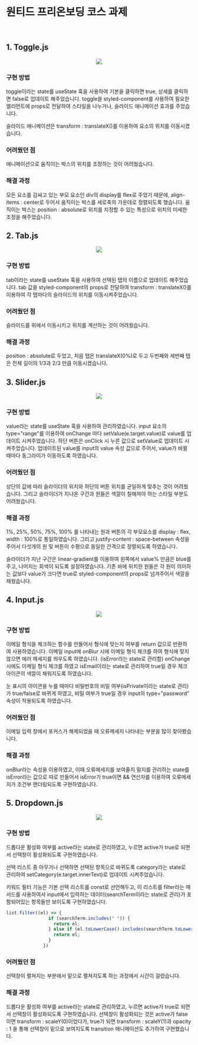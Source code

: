 # 원티드 프리온보딩 코스 과제
<br/>

## 1. Toggle.js
<p align="center"><img src="https://user-images.githubusercontent.com/94282246/164976529-7a3bd04d-63bd-4259-832c-ab1bc80afff9.gif"></p>

### 구현 방법
toggle이라는 state를 useState 훅을 사용하여 기본을 클릭하면 true, 상세를 클릭하면 false로 업데이트 해주었습니다.
toggle을 styled-component를 사용하여 필요한 엘리먼트에 props로 전달하여 스타일을 나누거나, 슬라이드 애니메이션 효과를 주었습니다.

슬라이드 애니메이션은 transform : translateX()를 이용하여 요소의 위치를 이동시켰습니다.


### 어려웠던 점
애니메이션으로 움직이는 박스의 위치를 조정하는 것이 어려웠습니다.

### 해결 과정
모든 요소를 감싸고 있는 부모 요소인 div의 display를 flex로 주었기 때문에, align-items : center로 두어서 움직이는 박스를 세로축의 가운데로 정렬되도록 했습니다.
움직이는 박스는 position : absolute로 위치를 지정할 수 있는 특성으로 위치의 미세한 조정을 해주었습니다.


## 2. Tab.js
<p align="center"><img src="https://user-images.githubusercontent.com/94282246/164976724-889e7373-5f96-446b-b085-d10014d042a8.gif"></p>

### 구현 방법
tab이라는 state를 useState 훅을 사용하여 선택된 탭의 이름으로 업데이트 해주었습니다.
tab 값을 styled-component의 props로 전달하여 transform : translateX()를 이용하여 각 탭마다의 슬라이드의 위치를 이동시켜주었습니다.

### 어려웠던 점
슬라이드를 위에서 이동시키고 위치를 계산하는 것이 어려웠습니다.

### 해결 과정
position : absolute로 두었고, 처음 탭은 translateX(0%)로 두고 두번째와 세번째 탭은 전체 길이의 1/3과 2/3 만큼 이동시켰습니다.


## 3. Slider.js
<p align="center"><img src="https://user-images.githubusercontent.com/94282246/164977552-314f1cf0-9def-45a0-8d3f-261c53f1f727.gif"></p>

### 구현 방법
value라는 state를 useState 훅을 사용하여 관리하였습니다.
input 요소의 type="range"를 이용하여 onChange 마다 setValue(e.target.value)로 value를 업데이트 시켜주었습니다.
하단 버튼은 onClick 시 누른 값으로 setValue로 업데이트 시켜주었습니다.
업데이트된 value를 input의 value 속성 값으로 주어서, value가 바뀔 때마다 동그라미가 이동하도록 하였습니다.


### 어려웠던 점
상단의 값에 따라 슬라이더의 위치와 하단의 버튼 위치를 균일하게 맞추는 것이 어려웠습니다.
그리고 슬라이더가 지나온 구간과 원들은 색깔이 칠해져야 하는 스타일 부분도 어려웠습니다.

### 해결 과정
1%, 25%, 50%, 75%, 100% 를 나타내는 원과 버튼의 각 부모요소를 display : flex, width : 100%로 통일하였습니다.
그리고 justify-content : space-between 속성을 주어서 다섯개의 원 및 버튼이 수평으로 동일한 간격으로 정렬되도록 하였습니다.

슬라이더가 지난 구간은 linear-gradient를 이용하여 왼쪽에서 value% 만큼은 blue를 주고, 나머지는 회색이 되도록 설정하였습니다.
기존 바에 위치한 원들은 각 원이 의미하는 값보다 value가 크다면 true로 styled-component의 props로 넘겨주어서 색깔을 채웠습니다.


## 4. Input.js
<p align="center"><img src="https://user-images.githubusercontent.com/94282246/164978959-59759ea1-737a-48d0-8cff-2dabc03da9f9.gif"></p>

### 구현 방법
이메일 형식을 체크하는 함수를 만들어서 형식에 맞는지 여부를 return 값으로 반환하여 사용하였습니다.
이메일 input에 onBlur 시에 이메일 형식 체크를 하여 형식에 맞지 않으면 에러 메세지를 띄우도록 하였습니다. (isError라는 state로 관리함)
onChange 시에도 이메일 형식 체크를 하였고 isEmail이라는 state로 관리하여 true일 경우 체크 아이콘의 색깔이 채워지도록 하였습니다.

눈 표시의 아이콘을 누를 때마다 비밀번호의 비밀 여부(isPrivate이라는 state로 관리)가 true/false로 바뀌게 하였고,
비밀 여부가 true일 경우 input의 type="password" 속성이 적용되도록 하였습니다.

### 어려웠던 점
이메일 입력 창에서 포커스가 해제되었을 때 오류메세지 나타내는 부분을 많이 찾아봤습니다.

### 해결 과정
onBlur라는 속성을 이용하였고, 이때 오류메세지를 보여줄지 말지를 관리하는 state를 isError라는 값으로 따로 만들어서
isError가 true이면 && 연산자를 이용하여 오류메세지가 조건부 랜더링되도록 구현하였습니다.

## 5. Dropdown.js
<p align="center"><img src="https://user-images.githubusercontent.com/94282246/164979107-16c2396f-b058-4e9e-8112-c0038d5477ea.gif"></p>

### 구현 방법
드롭다운 활성화 여부를 active라는 state로 관리하였고, 누르면 active가 true로 되면서 선택창이 활성화되도록 구현하였습니다.

선택 리스트 중 아무거나 선택하면 선택된 항목으로 바뀌도록 category라는 state로 관리하여 setCategory(e.target.innerText)로 업데이트 시켜주었습니다.

키워드 필터 기능은 기본 선택 리스트를 const로 선언해두고, 이 리스트를 filter라는 매서드를 사용하여서 input에서 입력하는 데이터(searchTerm이라는 state로 관리)가 포함되어있는 항목들만
보이도록 구현하였습니다.
```javascript
list.filter((el) => {
                if (searchTerm.includes(" ")) {
                  return el;
                } else if (el.toLowerCase().includes(searchTerm.toLowerCase())) {
                  return el;
                }
              })
```

### 어려웠던 점
선택창이 펼쳐지는 부분에서 밑으로 펼쳐지도록 하는 과정에서 시간이 걸렸습니다.

### 해결 과정
드롭다운 활성화 여부를 active라는 state로 관리하였고, 누르면 active가 true로 되면서 선택창이 활성화되도록 구현하였습니다.
선택창이 활성화되는 것은 active가 false이면 transform : scaleY(0)이었다가,
true가 되면 transform : scaleY(1)과 opacity : 1 을 통해 선택창이 밑으로 보여지도록 transition 애니메이션도 추가하여 구현했습니다.


